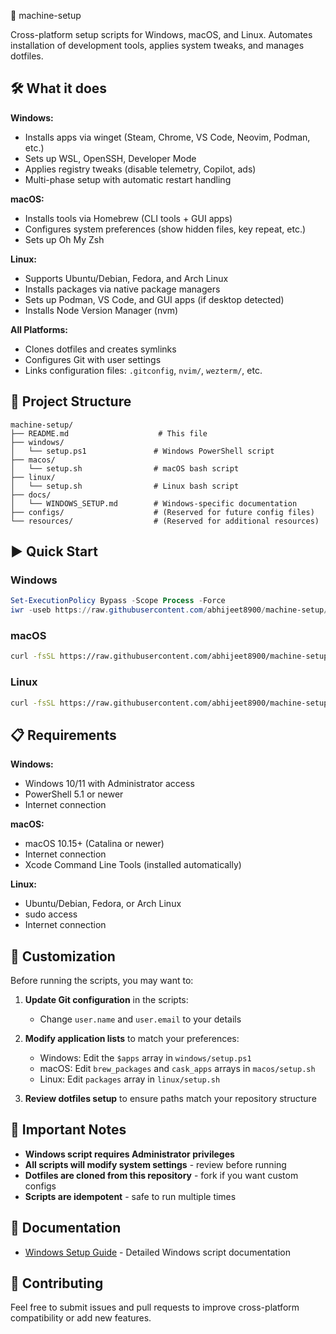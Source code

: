 
🧰 machine-setup

Cross-platform setup scripts for Windows, macOS, and Linux. Automates installation of development tools, applies system tweaks, and manages dotfiles.

## 🛠 What it does

**Windows:**
- Installs apps via winget (Steam, Chrome, VS Code, Neovim, Podman, etc.)
- Sets up WSL, OpenSSH, Developer Mode
- Applies registry tweaks (disable telemetry, Copilot, ads)
- Multi-phase setup with automatic restart handling

**macOS:**
- Installs tools via Homebrew (CLI tools + GUI apps)
- Configures system preferences (show hidden files, key repeat, etc.)
- Sets up Oh My Zsh

**Linux:**
- Supports Ubuntu/Debian, Fedora, and Arch Linux
- Installs packages via native package managers
- Sets up Podman, VS Code, and GUI apps (if desktop detected)
- Installs Node Version Manager (nvm)

**All Platforms:**
- Clones dotfiles and creates symlinks
- Configures Git with user settings
- Links configuration files: `.gitconfig`, `nvim/`, `wezterm/`, etc.

## 📂 Project Structure

```
machine-setup/
├── README.md                    # This file
├── windows/
│   └── setup.ps1               # Windows PowerShell script
├── macos/
│   └── setup.sh                # macOS bash script  
├── linux/
│   └── setup.sh                # Linux bash script
├── docs/
│   └── WINDOWS_SETUP.md        # Windows-specific documentation
├── configs/                    # (Reserved for future config files)
└── resources/                  # (Reserved for additional resources)
```

## ▶️ Quick Start

### Windows
```powershell
Set-ExecutionPolicy Bypass -Scope Process -Force
iwr -useb https://raw.githubusercontent.com/abhijeet8900/machine-setup/main/windows/setup.ps1 | iex
```

### macOS
```bash
curl -fsSL https://raw.githubusercontent.com/abhijeet8900/machine-setup/main/macos/setup.sh | bash
```

### Linux
```bash
curl -fsSL https://raw.githubusercontent.com/abhijeet8900/machine-setup/main/linux/setup.sh | bash
```

## 📋 Requirements

**Windows:**
- Windows 10/11 with Administrator access
- PowerShell 5.1 or newer
- Internet connection

**macOS:**
- macOS 10.15+ (Catalina or newer)
- Internet connection
- Xcode Command Line Tools (installed automatically)

**Linux:**
- Ubuntu/Debian, Fedora, or Arch Linux
- sudo access
- Internet connection

## 🔧 Customization

Before running the scripts, you may want to:

1. **Update Git configuration** in the scripts:
   - Change `user.name` and `user.email` to your details
   
2. **Modify application lists** to match your preferences:
   - Windows: Edit the `$apps` array in `windows/setup.ps1`
   - macOS: Edit `brew_packages` and `cask_apps` arrays in `macos/setup.sh`
   - Linux: Edit `packages` array in `linux/setup.sh`

3. **Review dotfiles setup** to ensure paths match your repository structure

## 🚨 Important Notes

- **Windows script requires Administrator privileges**
- **All scripts will modify system settings** - review before running
- **Dotfiles are cloned from this repository** - fork if you want custom configs
- **Scripts are idempotent** - safe to run multiple times

## 📖 Documentation

- [Windows Setup Guide](docs/WINDOWS_SETUP.md) - Detailed Windows script documentation

## 🤝 Contributing

Feel free to submit issues and pull requests to improve cross-platform compatibility or add new features.

